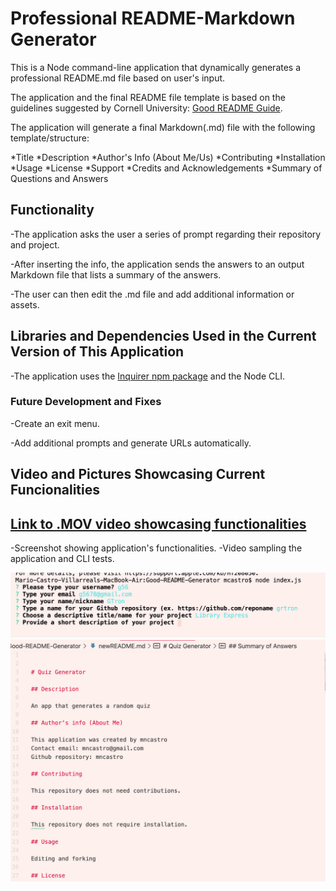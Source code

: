 # Professional README-Markdown Generator

This is a Node command-line application that dynamically generates a professional README.md file based on user's input.

The application and the final README file template is based on the guidelines suggested by Cornell University: [Good README Guide](https://data.research.cornell.edu/content/readme). 

The application will generate a final Markdown(.md) file with the following template/structure:

*Title
*Description
*Author's Info (About Me/Us)
*Contributing
*Installation
*Usage
*License
*Support
*Credits and Acknowledgements
*Summary of Questions and Answers


## Functionality

-The application asks the user a series of prompt regarding their repository and project. 

-After inserting the info, the application sends the answers to an output Markdown file that lists a summary of the answers. 

-The user can then edit the .md file and add additional information or assets. 

## Libraries and Dependencies Used in the Current Version of This Application

-The application uses the
[Inquirer npm package](https://github.com/SBoudrias/Inquirer.js/) and the Node CLI.

### Future Development and Fixes

-Create an exit menu.

-Add additional prompts and generate URLs automatically. 

## Video and Pictures Showcasing Current Funcionalities

## [Link to .MOV video showcasing functionalities](https://drive.google.com/file/d/1tj_2QJRXW8-9o7Hpm5qA8HXRn0-PZsaR/view?usp=sharing)

-Screenshot showing application's functionalities.
-Video sampling the application and CLI tests.

![Sample of Node/Terminal Functionality](./Assets/Sample-Node-App.png)
![Sample of Final .MD File](./Assets/Sample-README-File.png)


